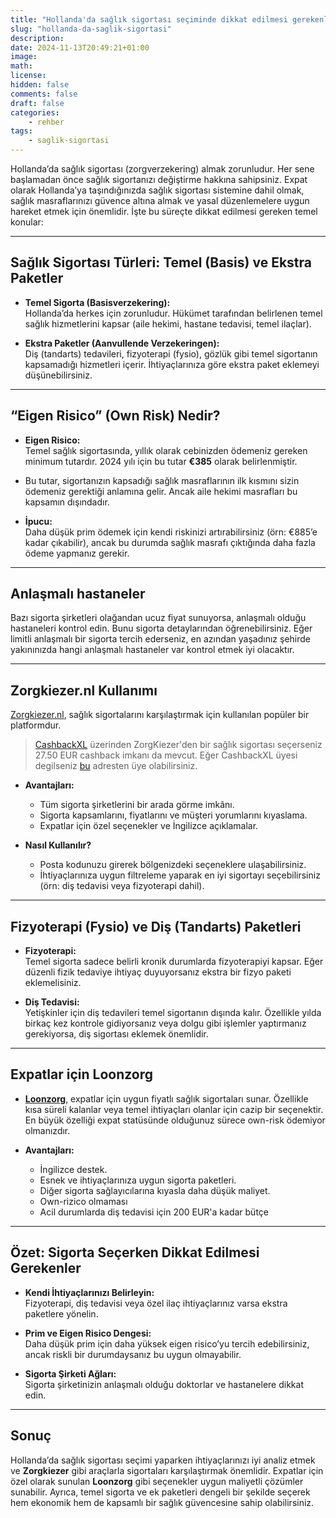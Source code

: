 ```yaml
---
title: "Hollanda'da sağlık sigortası seçiminde dikkat edilmesi gerekenler"
slug: "hollanda-da-saglik-sigortasi"
description: 
date: 2024-11-13T20:49:21+01:00
image: 
math: 
license: 
hidden: false
comments: false
draft: false
categories:
    - rehber
tags:
    - saglik-sigortasi
---
```


Hollanda’da sağlık sigortası (zorgverzekering) almak zorunludur. Her sene başlamadan önce sağlık sigortanızı değiştirme hakkına sahipsiniz. Expat olarak Hollanda’ya taşındığınızda sağlık sigortası sistemine dahil olmak, sağlık masraflarınızı güvence altına almak ve yasal düzenlemelere uygun hareket etmek için önemlidir. İşte bu süreçte dikkat edilmesi gereken temel konular:

---

## Sağlık Sigortası Türleri: Temel (Basis) ve Ekstra Paketler

- **Temel Sigorta (Basisverzekering):**  
  Hollanda’da herkes için zorunludur. Hükümet tarafından belirlenen temel sağlık hizmetlerini kapsar (aile hekimi, hastane tedavisi, temel ilaçlar).
  
- **Ekstra Paketler (Aanvullende Verzekeringen):**  
  Diş (tandarts) tedavileri, fizyoterapi (fysio), gözlük gibi temel sigortanın kapsamadığı hizmetleri içerir. İhtiyaçlarınıza göre ekstra paket eklemeyi düşünebilirsiniz.

---

## “Eigen Risico” (Own Risk) Nedir?

- **Eigen Risico:**  
  Temel sağlık sigortasında, yıllık olarak cebinizden ödemeniz gereken minimum tutardır. 2024 yılı için bu tutar **€385** olarak belirlenmiştir.

- Bu tutar, sigortanızın kapsadığı sağlık masraflarının ilk kısmını sizin ödemeniz gerektiği anlamına gelir. Ancak aile hekimi masrafları bu kapsamın dışındadır.

- **İpucu:**  
  Daha düşük prim ödemek için kendi riskinizi artırabilirsiniz (örn: €885’e kadar çıkabilir), ancak bu durumda sağlık masrafı çıktığında daha fazla ödeme yapmanız gerekir.


---

## Anlaşmalı hastaneler

Bazı sigorta şirketleri olağandan ucuz fiyat sunuyorsa, anlaşmalı olduğu hastaneleri kontrol edin. Bunu sigorta detaylarından öğrenebilirsiniz. Eğer limitli anlaşmalı bir sigorta tercih ederseniz, en azından yaşadınız şehirde yakınınızda hangi anlaşmalı hastaneler var kontrol etmek iyi olacaktır.


---

## Zorgkiezer.nl Kullanımı

[Zorgkiezer.nl](https://www.zorgkiezer.nl/), sağlık sigortalarını karşılaştırmak için kullanılan popüler bir platformdur. 

> [CashbackXL](https://www.cashbackxl.nl/webshops/zorgkiezer) üzerinden ZorgKiezer'den bir sağlık sigortası seçerseniz 27.50 EUR cashback imkanı da mevcut. Eğer CashbackXL üyesi degilseniz [bu](https://www.cashbackxl.nl/?share=yunusem-4184c) adresten üye olabilirsiniz.

- **Avantajları:**
  - Tüm sigorta şirketlerini bir arada görme imkânı.
  - Sigorta kapsamlarını, fiyatlarını ve müşteri yorumlarını kıyaslama.
  - Expatlar için özel seçenekler ve İngilizce açıklamalar.

- **Nasıl Kullanılır?**
  - Posta kodunuzu girerek bölgenizdeki seçeneklere ulaşabilirsiniz.
  - İhtiyaçlarınıza uygun filtreleme yaparak en iyi sigortayı seçebilirsiniz (örn: diş tedavisi veya fizyoterapi dahil).

---

## Fizyoterapi (Fysio) ve Diş (Tandarts) Paketleri

- **Fizyoterapi:**  
  Temel sigorta sadece belirli kronik durumlarda fizyoterapiyi kapsar. Eğer düzenli fizik tedaviye ihtiyaç duyuyorsanız ekstra bir fizyo paketi eklemelisiniz.

- **Diş Tedavisi:**  
  Yetişkinler için diş tedavileri temel sigortanın dışında kalır. Özellikle yılda birkaç kez kontrole gidiyorsanız veya dolgu gibi işlemler yaptırmanız gerekiyorsa, diş sigortası eklemek önemlidir.

---

## Expatlar için Loonzorg

- **[Loonzorg](https://www.loonzorg.com/)**, expatlar için uygun fiyatlı sağlık sigortaları sunar. Özellikle kısa süreli kalanlar veya temel ihtiyaçları olanlar için cazip bir seçenektir. En büyük özelliği expat statüsünde olduğunuz sürece own-risk ödemiyor olmanızdır.

- **Avantajları:**
  - İngilizce destek.
  - Esnek ve ihtiyaçlarınıza uygun sigorta paketleri.
  - Diğer sigorta sağlayıcılarına kıyasla daha düşük maliyet.
  - Own-rizico olmaması
  - Acil durumlarda diş tedavisi için 200 EUR'a kadar bütçe


---

## Özet: Sigorta Seçerken Dikkat Edilmesi Gerekenler

- **Kendi İhtiyaçlarınızı Belirleyin:**  
  Fizyoterapi, diş tedavisi veya özel ilaç ihtiyaçlarınız varsa ekstra paketlere yönelin.

- **Prim ve Eigen Risico Dengesi:**  
  Daha düşük prim için daha yüksek eigen risico’yu tercih edebilirsiniz, ancak riskli bir durumdaysanız bu uygun olmayabilir.

- **Sigorta Şirketi Ağları:**  
  Sigorta şirketinizin anlaşmalı olduğu doktorlar ve hastanelere dikkat edin.

---

## Sonuç

Hollanda’da sağlık sigortası seçimi yaparken ihtiyaçlarınızı iyi analiz etmek ve **Zorgkiezer** gibi araçlarla sigortaları karşılaştırmak önemlidir. Expatlar için özel olarak sunulan **Loonzorg** gibi seçenekler uygun maliyetli çözümler sunabilir. Ayrıca, temel sigorta ve ek paketleri dengeli bir şekilde seçerek hem ekonomik hem de kapsamlı bir sağlık güvencesine sahip olabilirsiniz.
